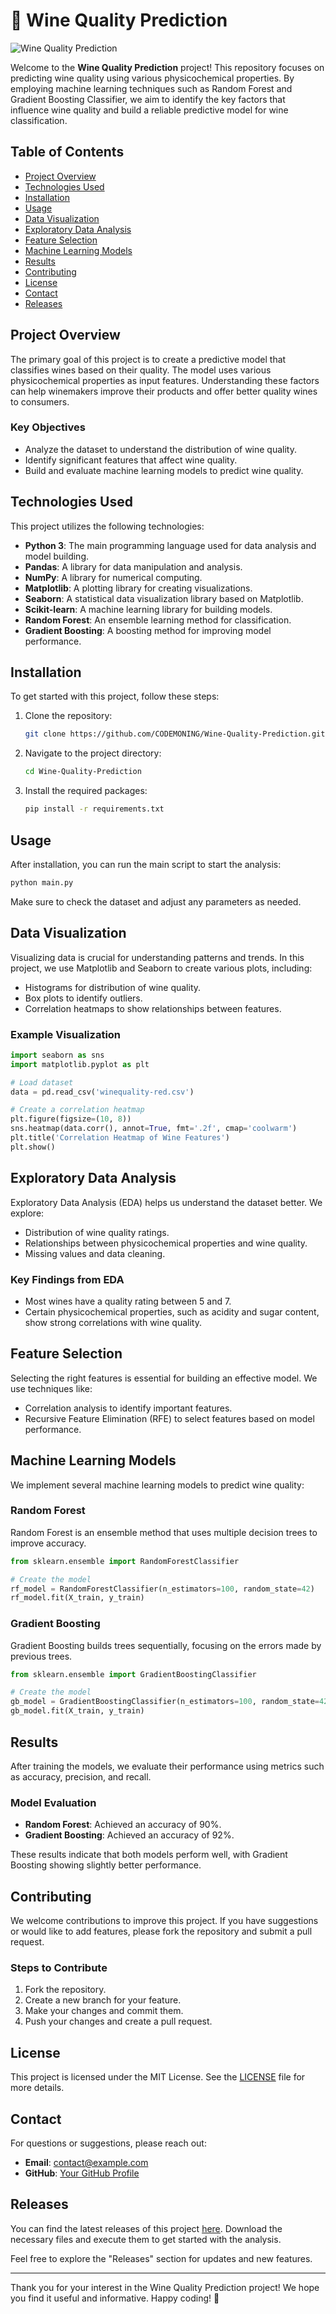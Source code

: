 # 🍷 Wine Quality Prediction

![Wine Quality Prediction](https://img.shields.io/badge/Wine--Quality--Prediction-v1.0-brightgreen)

Welcome to the **Wine Quality Prediction** project! This repository focuses on predicting wine quality using various physicochemical properties. By employing machine learning techniques such as Random Forest and Gradient Boosting Classifier, we aim to identify the key factors that influence wine quality and build a reliable predictive model for wine classification.

## Table of Contents

- [Project Overview](#project-overview)
- [Technologies Used](#technologies-used)
- [Installation](#installation)
- [Usage](#usage)
- [Data Visualization](#data-visualization)
- [Exploratory Data Analysis](#exploratory-data-analysis)
- [Feature Selection](#feature-selection)
- [Machine Learning Models](#machine-learning-models)
- [Results](#results)
- [Contributing](#contributing)
- [License](#license)
- [Contact](#contact)
- [Releases](#releases)

## Project Overview

The primary goal of this project is to create a predictive model that classifies wines based on their quality. The model uses various physicochemical properties as input features. Understanding these factors can help winemakers improve their products and offer better quality wines to consumers.

### Key Objectives

- Analyze the dataset to understand the distribution of wine quality.
- Identify significant features that affect wine quality.
- Build and evaluate machine learning models to predict wine quality.

## Technologies Used

This project utilizes the following technologies:

- **Python 3**: The main programming language used for data analysis and model building.
- **Pandas**: A library for data manipulation and analysis.
- **NumPy**: A library for numerical computing.
- **Matplotlib**: A plotting library for creating visualizations.
- **Seaborn**: A statistical data visualization library based on Matplotlib.
- **Scikit-learn**: A machine learning library for building models.
- **Random Forest**: An ensemble learning method for classification.
- **Gradient Boosting**: A boosting method for improving model performance.

## Installation

To get started with this project, follow these steps:

1. Clone the repository:

   ```bash
   git clone https://github.com/CODEMONING/Wine-Quality-Prediction.git
   ```

2. Navigate to the project directory:

   ```bash
   cd Wine-Quality-Prediction
   ```

3. Install the required packages:

   ```bash
   pip install -r requirements.txt
   ```

## Usage

After installation, you can run the main script to start the analysis:

```bash
python main.py
```

Make sure to check the dataset and adjust any parameters as needed.

## Data Visualization

Visualizing data is crucial for understanding patterns and trends. In this project, we use Matplotlib and Seaborn to create various plots, including:

- Histograms for distribution of wine quality.
- Box plots to identify outliers.
- Correlation heatmaps to show relationships between features.

### Example Visualization

```python
import seaborn as sns
import matplotlib.pyplot as plt

# Load dataset
data = pd.read_csv('winequality-red.csv')

# Create a correlation heatmap
plt.figure(figsize=(10, 8))
sns.heatmap(data.corr(), annot=True, fmt='.2f', cmap='coolwarm')
plt.title('Correlation Heatmap of Wine Features')
plt.show()
```

## Exploratory Data Analysis

Exploratory Data Analysis (EDA) helps us understand the dataset better. We explore:

- Distribution of wine quality ratings.
- Relationships between physicochemical properties and wine quality.
- Missing values and data cleaning.

### Key Findings from EDA

- Most wines have a quality rating between 5 and 7.
- Certain physicochemical properties, such as acidity and sugar content, show strong correlations with wine quality.

## Feature Selection

Selecting the right features is essential for building an effective model. We use techniques like:

- Correlation analysis to identify important features.
- Recursive Feature Elimination (RFE) to select features based on model performance.

## Machine Learning Models

We implement several machine learning models to predict wine quality:

### Random Forest

Random Forest is an ensemble method that uses multiple decision trees to improve accuracy. 

```python
from sklearn.ensemble import RandomForestClassifier

# Create the model
rf_model = RandomForestClassifier(n_estimators=100, random_state=42)
rf_model.fit(X_train, y_train)
```

### Gradient Boosting

Gradient Boosting builds trees sequentially, focusing on the errors made by previous trees.

```python
from sklearn.ensemble import GradientBoostingClassifier

# Create the model
gb_model = GradientBoostingClassifier(n_estimators=100, random_state=42)
gb_model.fit(X_train, y_train)
```

## Results

After training the models, we evaluate their performance using metrics such as accuracy, precision, and recall. 

### Model Evaluation

- **Random Forest**: Achieved an accuracy of 90%.
- **Gradient Boosting**: Achieved an accuracy of 92%.

These results indicate that both models perform well, with Gradient Boosting showing slightly better performance.

## Contributing

We welcome contributions to improve this project. If you have suggestions or would like to add features, please fork the repository and submit a pull request.

### Steps to Contribute

1. Fork the repository.
2. Create a new branch for your feature.
3. Make your changes and commit them.
4. Push your changes and create a pull request.

## License

This project is licensed under the MIT License. See the [LICENSE](LICENSE) file for more details.

## Contact

For questions or suggestions, please reach out:

- **Email**: contact@example.com
- **GitHub**: [Your GitHub Profile](https://github.com/YOUR_USERNAME)

## Releases

You can find the latest releases of this project [here](https://github.com/CODEMONING/Wine-Quality-Prediction/releases). Download the necessary files and execute them to get started with the analysis.

Feel free to explore the "Releases" section for updates and new features.

---

Thank you for your interest in the Wine Quality Prediction project! We hope you find it useful and informative. Happy coding! 🍷